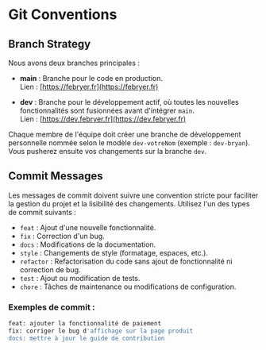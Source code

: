 # Git Conventions

## Branch Strategy

Nous avons deux branches principales :

- **main** : Branche pour le code en production.  
  Lien : [https://febryer.fr](https://febryer.fr)

- **dev** : Branche pour le développement actif, où toutes les nouvelles fonctionnalités sont fusionnées avant d'intégrer `main`.  
  Lien : [https://dev.febryer.fr](https://dev.febryer.fr)

Chaque membre de l'équipe doit créer une branche de développement personnelle nommée selon le modèle `dev-votreNom` (exemple : `dev-bryan`). Vous pusherez ensuite vos changements sur la branche `dev`.

## Commit Messages

Les messages de commit doivent suivre une convention stricte pour faciliter la gestion du projet et la lisibilité des changements. Utilisez l'un des types de commit suivants :

- `feat` : Ajout d'une nouvelle fonctionnalité.
- `fix` : Correction d'un bug.
- `docs` : Modifications de la documentation.
- `style` : Changements de style (formatage, espaces, etc.).
- `refactor` : Refactorisation du code sans ajout de fonctionnalité ni correction de bug.
- `test` : Ajout ou modification de tests.
- `chore` : Tâches de maintenance ou modifications de configuration.

### Exemples de commit :

```bash
feat: ajouter la fonctionnalité de paiement
fix: corriger le bug d'affichage sur la page produit
docs: mettre à jour le guide de contribution
